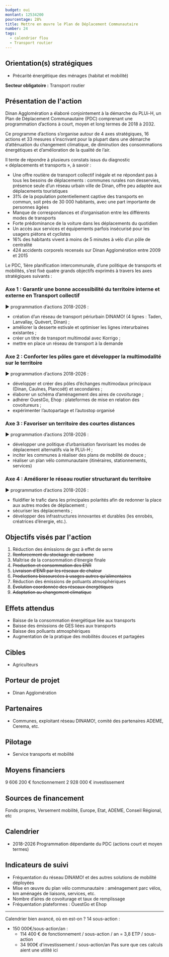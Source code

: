 ```yaml
---
budget: oui
montant: 12534200
pourcentage: 28%
title: Mettre en œuvre le Plan de Déplacement Communautaire
number: 24
tags:
  - calendrier flou
  - Transport routier
---
```


## Orientation(s) stratégiques

- Précarité énergétique des ménages (habitat et mobilité)

**Secteur obligatoire :** Transport routier

## Présentation de l'action

Dinan Agglomération a élaboré conjointement à la démarche du PLUi-H, un Plan de Déplacement Communautaire (PDC) comprenant une programmation d’actions à court, moyen et long termes de 2018 à 2032.

Ce programme d’actions s’organise autour de 4 axes stratégiques, 16 actions et 33 mesures s’inscrivant pour la plupart dans une démarche d’atténuation du changement climatique, de diminution des consommations énergétiques et d’amélioration de la qualité de l’air.

Il tente de répondre à plusieurs constats issus du diagnostic « déplacements et transports », à savoir :
- Une offre routière de transport collectif inégale et ne répondant pas à tous les besoins de déplacements : communes rurales non desservies, présence seule d’un réseau urbain ville de Dinan, offre peu adaptée aux déplacements touristiques
- 31% de la population potentiellement captive des transports en commun, soit près de 30 000 habitants, avec une part importante de personnes âgées
- Manque de correspondances et d’organisation entre les différents modes de transports
- Forte prédominance de la voiture dans les déplacements du quotidien
- Un accès aux services et équipements parfois insécurisé pour les usagers piétons et cyclistes
- 16% des habitants vivent à moins de 5 minutes à vélo d’un pôle de centralité
- 424 accidents corporels recensés sur Dinan Agglomération entre 2009 et 2015

Le PDC, 1ière planification intercommunale, d’une politique de transports et mobilités, s’est fixé quatre grands objectifs exprimés à travers les axes stratégiques suivants :

### Axe 1 : Garantir une bonne accessibilité du territoire interne et externe en Transport collectif
► programmation d’actions 2018-2026 :
- création d’un réseau de transport périurbain DINAMO! (4 lignes : Taden, Lanvallay, Quévert, Dinan) ;
- améliorer la desserte estivale et optimiser les lignes interurbaines existantes ;
- créer un titre de transport multimodal avec Korrigo ;
- mettre en place un réseau de transport à la demande

### Axe 2 : Conforter les pôles gare et développer la multimodalité sur le territoire
► programmation d’actions 2018-2026 :
- développer et créer des pôles d’échanges multimodaux principaux (Dinan, Caulnes, Plancoët) et secondaires ;
- élaborer un schéma d’aménagement des aires de covoiturage ;
- adhérer OuestGo, Ehop : plateformes de mise en relation des covoitureurs ;
- expérimenter l’autopartage et l’autostop organisé

### Axe 3 : Favoriser un territoire des courtes distances
► programmation d’actions 2018-2026 :
- développer une politique d’urbanisation favorisant les modes de déplacement alternatifs via le PLUi-H ;
- inciter les communes à réaliser des plans de mobilité de douce ;
- réaliser un plan vélo communautaire (itinéraires, stationnements, services)

### Axe 4 : Améliorer le réseau routier structurant du territoire
► programmation d’actions 2018-2026 :
- fluidifier le trafic dans les principales polarités afin de redonner la place aux autres modes de déplacement ;
- sécuriser les déplacements ;
- développer des infrastructures innovantes et durables (les enrobés, créatrices d’énergie, etc.).

## Objectifs visés par l'action

1. Réduction des émissions de gaz à effet de serre
2. ~~Renforcement du stockage de carbone~~
3. Maîtrise de la consommation d’énergie finale
4. ~~Production et consommation des ENR~~
5. ~~Livraison d’ENR par les réseaux de chaleur~~
6. ~~Productions biosourcées à usages autres qu’alimentaires~~
7. Réduction des émissions de polluants atmosphériques
8. ~~Évolution coordonnée des réseaux énergétiques~~
9. ~~Adaptation au changement climatique~~

## Effets attendus

- Baisse de la consommation énergétique liée aux transports
- Baisse des émissions de GES liées aux transports
- Baisse des polluants atmosphériques
- Augmentation de la pratique des mobilités douces et partagées

## Cibles

- Agriculteurs

## Porteur de projet

- Dinan Agglomération

## Partenaires

- Communes, exploitant réseau DINAMO!, comité des partenaires ADEME, Cerema, etc.

## Pilotage

- Service transports et mobilité

## Moyens financiers

9 606 200 € fonctionnement
2 928 000 € investissement

## Sources de financement

Fonds propres, Versement mobilité, Europe, Etat, ADEME, Conseil Régional, etc

## Calendrier

- 2018-2026 Programmation dépendante du PDC (actions court et moyen termes)

## Indicateurs de suivi

- Fréquentation du réseau DINAMO! et des autres solutions de mobilité déployées
- Mise en œuvre du plan vélo communautaire : aménagement parc vélos, km aménagés de liaisons, services, etc.
- Nombre d’aires de covoiturage et taux de remplissage
- Fréquentation plateformes : OuestGo et Ehop

---
Calendrier bien avancé, où en est-on ?
14 sous-action :
- 150 000€/sous-action/an :
  - 114 400 € de fonctionnement / sous-action / an = 3,8 ETP / sous-action
  - 34 900€ d'investissement / sous-action/an
Pas sure que ces calculs aient une utilité ici
